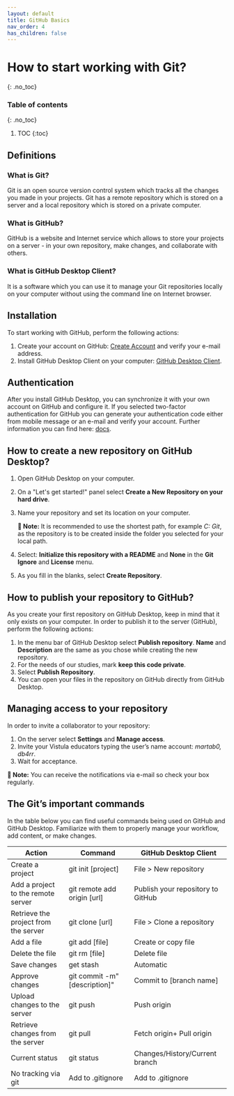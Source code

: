 ```yaml
---
layout: default
title: GitHub Basics
nav_order: 4
has_children: false
---
```


# How to start working with Git?
{: .no_toc}

### Table of contents
{: .no_toc}

1. TOC
{:toc}

## Definitions
### What is Git?
Git is an open source version control system which tracks all the changes you made in your projects. Git has a remote repository which is stored on a server and a local repository which is stored on a private computer.


### What is GitHub?
GitHub is a website and Internet service which allows to store your projects on a server - in your own repository, make changes, and collaborate with others.


### What is GitHub Desktop Client?
It is a software which you can use it to manage your Git repositories locally on your computer without using the command line on Internet browser.

## Installation
To start working with GitHub, perform the following actions:
1. Create your account on GitHub: [Create Account](https://github.com/) and verify your e-mail address.
2. Install GitHub Desktop Client on your computer: [GitHub Desktop Client](https://desktop.github.com/).


## Authentication
After you install GitHub Desktop, you can synchronize it with your own account on GitHub and configure it. If you selected two-factor authentication for GitHub you can generate your authentication code either from mobile message or an e-mail and verify your account.
Further information you can find here: [docs](https://docs.github.com/en/github/authenticating-to-github/about-authentication-to-github).


## How to create a new repository on GitHub Desktop?
1. Open GitHub Desktop on your computer. 
2. On a "Let's get started!" panel select **Create a New Repository on your hard drive**.
3. Name your repository and set its location on your computer.
   
   **📝 Note:** It is recommended to use the shortest path, for example *C: Git*, as the repository is to be created inside the folder you selected for your local path.
4. Select: **Initialize this repository with a README** and **None** in the **Git Ignore** and **License** menu.
5. As you fill in the blanks, select **Create Repository**.


## How to publish your repository to GitHub?
As you create your first repository on GitHub Desktop, keep in mind that it only exists on your computer. In order to publish it to the server (GitHub), perform the following actions:

1. In the menu bar of GitHub Desktop select **Publish repository**. **Name** and **Description** are the same as you chose while creating the new repository.
2. For the needs of our studies, mark **keep this code private**.
3. Select **Publish Repository**.
4. You can open your files in the repository on GitHub directly from GitHub Desktop.

## Managing access to your repository

In order to invite a collaborator to your repository:

1. On the server select **Settings** and **Manage access**.
2. Invite your Vistula educators typing the user’s name account: *martab0, db4rr*.
3. Wait for acceptance.

**📝 Note:** You can receive the notifications via e-mail so check your box regularly.

## The Git’s important commands

In the table below you can find useful commands being used on GitHub and GitHub Desktop. Familiarize with them to properly manage your workflow, add content, or make changes.


| Action | Command |GitHub Desktop Client
| --| ----------- |----------------------
| Create a project|git init [project]|File > New repository|
| Add a project to the remote server|git remote add origin [url]|Publish your repository to GitHub|
| Retrieve the project from the server|git clone [url]|File > Clone a repository|
| Add a file|git add [file]|Create or copy file|
| Delete the file|git rm [file]|Delete file|
| Save changes|get stash|Automatic|
| Approve changes|git commit -m"[description]"|Commit to [branch name]|
| Upload changes to the server|git push|Push origin|
| Retrieve changes from the server|git pull |Fetch origin+ Pull origin|
| Current status|git status|Changes/History/Current branch|
| No tracking via git|Add to .gitignore|Add to .gitignore|